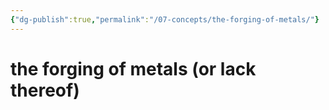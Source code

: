 ```yaml
---
{"dg-publish":true,"permalink":"/07-concepts/the-forging-of-metals/"}
---
```


# the forging of metals (or lack thereof)